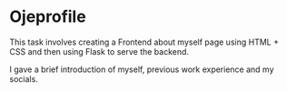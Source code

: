 # Ojeprofile

This task involves creating a Frontend about myself page using HTML + CSS and then using Flask to serve the backend.

I gave a brief introduction of myself, previous work experience and my socials.
